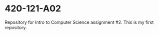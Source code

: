 # 420-121-A02
Repository for Intro to Computer Science assignment  #2.
This is my first repository. 
